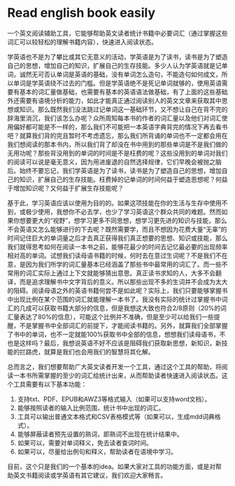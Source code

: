 # Read english book easily

一个英文阅读辅助工具，它能够帮助英文读者统计书籍中必要词汇（通过掌握这些词汇可以较轻松的理解书籍内容），快速进入阅读状态。

学英语也不是为了攀比或其它无意义的活动，学英语是为了读书，读书是为了塑造自己的思想，增加自己的知识，扩展自己的生存技能。多少人认为学英语就是记单词，诚然无可否认单词是英语的基础，没有单词怎么造句，不能造句如何成文，所以单词是学英语绕不过去的门槛。但是学英语绝不是死记单词就够的，使用英语需要有基本的词汇量做基础，也需要有基本的英语语法做基础，有了上面的这些基础外还需要有语境分析的能力，如此才能真正通过阅读别人的英文文章来获取其中思想或知识。那么既然我们没法跳过记单词这一基础环节，又不想让自己在背不完的辞海里消沉，我们该怎么办呢？众所周知每本书的作者的词汇量以及他们对词汇使用偏好都可能是不一样的，那么我们不可能把一本英语字典背完的情况下再去看书吧？就算我们背的完且暂时不考虑遗忘，那么我们所背诵的单词也不一定都会用在我们想阅读的那本书内，所以我们背了却没在书中用到的那些单词是不是我们做的无用功呢？那些背没用到的单词的时间是不是枉费的呢？这些没用到的单词对我们的阅读可以说是毫无意义，因为用进废退的自然选择规律，它们早晚会被抛之脑后。始终不要忘记，我们学英语是为了读书，读书是为了塑造自己的思想，增加自己的知识，扩展自己的生存技能。枉费掉的记单词的时间何益于塑造思想呢？何益于增加知识呢？又何益于扩展生存技能呢？

基于此，学习英语应该以使用为目的的。如果这项技能在你的生活与生存中使用不到，或极少使用，我想你不必去学，也少了学习英语这个群众共同的难题。然而如果你想要更大的“视野”，想学习更多不同思想，想学习更先进的知识与技能，那么不会英语又怎么能够进行的下去呢？既然需要学，而且不想因为花费大量“无辜”的时间记住巨大的单词量之后才去真正获得我们真正想要的思想、知识或技能，那么我们就得思考如何在阅读一本书之前，能够花最少的时间去记忆最必要的出现频率相对高的单词。试想我们读母语书籍的时候，何时去在意过生词呢？不是我们不在意，是因为我们所学的词汇量基本已经涵盖了那些书中最常用的词汇了。而一些不常用的词汇实际上通过上下文就能够猜出意思。真正读书求知的人，大多不会翻译，而是追求理解书中文字背后的意义。所以那些出现不多的生词并不会成为太大的阻碍。阅读母语之外的英语书籍何尝不是如此呢？实际上，我们只要能够掌握书中出现比例在某个范围的词汇就能理解一本书了。我没有实际的统计过掌握书中词汇的几成可以获取书籍大部分的信息，但是我想这大致也符合2/8原则（20%的词汇量表达了80%的信息），可能这个比例并不准确，但是至少可以给我们一些提醒，不是掌握书中全部词汇的前提下，才能阅读书籍的。另外，就算我们全部掌握了书中的单词，也不一定就能100%获取书中全部的信息，想想我们读母语书，不也是这样吗？最后，我想说英语不好不应该是阻碍我们获取新思想，新知识，新技能的拦路虎，就算是我们也会用我们的智慧将其化解。

总而言之，我们想要帮助广大英文读者开发一个工具，通过这个工具的帮助，将阅读一本书所需掌握的至少的词汇给统计出来，从而帮助读者快速进入阅读状态。这个工具需要有以下基本功能：

1. 支持txt、PDF、EPUB和AWZ3等格式输入（如果可以支持word文档）。
2. 能够按照读者的输入比例范围，统计书中出现的词汇。
3. 工具可以输出普通文本格式和CSV表格模式等（如果可以，生成mdd词典格式）。
4. 能够屏蔽读者预先设置的熟词，即熟词不出现在统计结果中。
5. 如果可以，需要对单词释义，免去读者查词时间。
6. 如果可以，尽量给出例句和释义，帮助读者在语境中学习。

目前，这个只是我们的一个基本的idea。如果大家对工具的功能方面，或是对帮助英文书籍阅读或学英语有其它建议，我们欢迎大家畅言。
